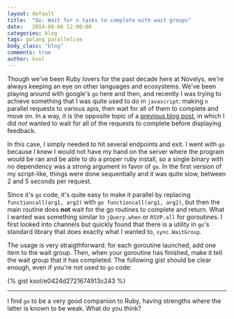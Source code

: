 ```yaml
---
layout: default
title:  "Go: Wait for n tasks to complete with wait groups"
date:   2014-08-06 12:00:00
categories: blog
tags: golang parallelism
body_class: "blog"
comments: true
author: ksol
---
```

Though we've been Ruby lovers for the past decade here at Novelys, we're always keeping an eye on other languages and ecosystems. We've been playing around with google's `go` here and then, and recently I was trying to achieve something that I was quite used to do in `javascript`: making `n` parallel requests to various apis, then wait for all of them to complete and move on. In a way, it is the opposite topic of a [previous blog post](http://www.novelys.com/blog/2014/07/07/ember-parallel-loading-of-several-resources.html), in which I did *not* wanted to wait for all of the requests to complete before displaying feedback.

In this case, I simply needed to hit several endpoints and exit. I went with `go` because I knew I would not have my hand on the server where the program would be ran and be able to do a proper ruby install, so a single binary with no dependency was a strong argument in favor of `go`. In the first version of my script-like, things were done sequentially and it was quite slow, between 2 and 5 seconds per request.

Since it's `go` code, it's quite easy to make it parallel by replacing `functioncall(arg1, arg2)` with `go functioncall(arg1, arg2)`, but then the main routine does **not** wait for the go routines to complete and return. What I wanted was something similar to `jQuery.when` or `RSVP.all` for goroutines. I first looked into channels but quickly found that there is a utility in `go`'s standard library that does exactly what I wanted to, `sync.WaitGroup`.

The usage is very straigthforward: for each goroutine launched, add one item to the wait group. Then, when your goroutine has finished, make it tell the wait group that it has completed. The following gist should be clear enough, even if you're not used to `go` code:

{% gist ksol/e0424d2721674913c243 %}

---

I find `go` to be a very good companion to Ruby, having strengths where the latter is known to be weak. What do you think?
